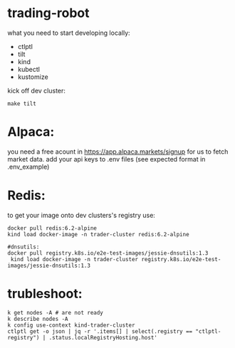 # trading-robot

what you need to start developing locally:
- ctlptl
- tilt
- kind
- kubectl
- kustomize

kick off dev cluster:
```
make tilt
```

# Alpaca:

you need a free acount in https://app.alpaca.markets/signup for us to fetch market data. add your api keys to .env files (see expected format in .env_example)

# Redis:

to get your image onto dev clusters's registry use:
```
docker pull redis:6.2-alpine 
kind load docker-image -n trader-cluster redis:6.2-alpine

#dnsutils:
docker pull registry.k8s.io/e2e-test-images/jessie-dnsutils:1.3
 kind load docker-image -n trader-cluster registry.k8s.io/e2e-test-images/jessie-dnsutils:1.3
```

# trubleshoot:
```
k get nodes -A # are not ready
k describe nodes -A
k config use-context kind-trader-cluster
ctlptl get -o json | jq -r '.items[] | select(.registry == "ctlptl-registry") | .status.localRegistryHosting.host'
```

